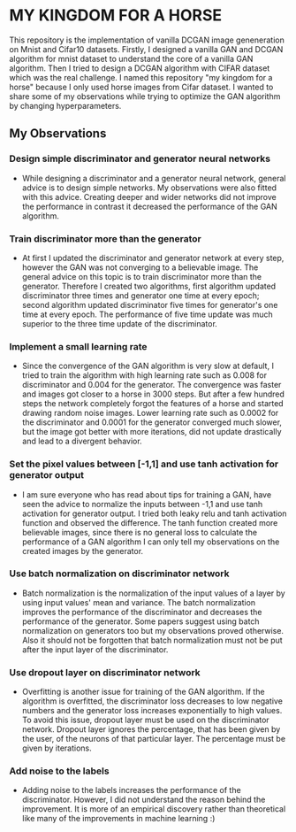 # MY KINGDOM FOR A HORSE

This repository is the implementation of vanilla DCGAN image geneneration on Mnist and Cifar10 datasets. Firstly, I designed a vanilla GAN and DCGAN algorithm for mnist dataset to understand the core of a vanilla GAN algorithm. Then I tried to design a DCGAN algorithm with CIFAR dataset which was the real challenge. I named this repository "my kingdom for a horse" because I only used horse images from Cifar dataset. I wanted to share some of my observations while trying to optimize the GAN algorithm by changing hyperparameters. 

## My Observations

### Design simple discriminator and generator neural networks

* While designing a discriminator and a generator neural network, general advice is to design simple networks. My observations were also fitted with this advice. Creating deeper and wider networks did not improve the performance in contrast it decreased the performance of the GAN algorithm.

### Train discriminator more than the generator

* At first I updated the discriminator and generator network at every step, however the GAN was not converging to a believable image. The general advice on this topic is to train discriminator more than the generator. Therefore I created two algorithms, first algorithm updated discriminator three times and generator one time at every epoch; second algorithm updated discriminator five times for generator's one time at every epoch. The performance of five time update was much superior to the three time update of the discriminator.

### Implement a small learning rate

* Since the convergence of the GAN algorithm is very slow at default, I tried to train the algorithm with high learning rate such as 0.008 for discriminator and 0.004 for the generator. The convergence was faster and images got closer to a horse in 3000 steps. But after a few hundred steps the network completely forgot the features of a horse and started drawing random noise images. Lower learning rate such as 0.0002 for the discriminator and 0.0001 for the generator converged much slower, but the image got better with more iterations, did not update drastically and lead to a divergent behavior.

###  Set the pixel values between [-1,1] and use tanh activation for generator output

* I am sure everyone who has read about tips for training a GAN, have seen the advice to normalize the inputs between -1,1 and use tanh activation for generator output. I tried both leaky relu and tanh activation function and observed the difference. The tanh function created more believable images, since there is no general loss to calculate the performance of a GAN algorithm I can only tell my observations on the created images by the generator.

### Use batch normalization on discriminator network

* Batch normalization is the normalization of the input values of a layer by using input values' mean and variance. The batch normalization improves the performance of the discriminator and decreases the performance of the generator. Some papers suggest using batch normalization on generators too but my observations proved otherwise. Also it should not be forgotten that batch normalization must not be put after the input layer of the discriminator.

### Use dropout layer on discriminator network

* Overfitting is another issue for training of the GAN algorithm. If the algorithm is overfitted, the discriminator loss decreases to low negative numbers and the generator loss increases exponentially to high values. To avoid this issue, dropout layer must be used on the discriminator network. Dropout layer ignores the percentage, that has been given by the user, of the neurons of that particular layer. The percentage must be given by iterations.

### Add noise to the labels

* Adding noise to the labels increases the performance of the discriminator. However, I did not understand the reason behind the improvement. It is more of an empirical discovery rather than theoretical like many of the improvements in machine learning :) 
